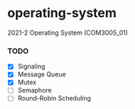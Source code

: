 # operating-system
2021-2 Operating System (COM3005_01)


### TODO
- [x] Signaling 
- [x] Message Queue
- [X] Mutex
- [ ] Semaphore
- [ ] Round-Robin Scheduling
